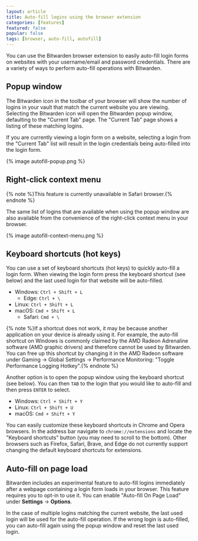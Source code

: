 ```yaml
---
layout: article
title: Auto-fill logins using the browser extension
categories: [features]
featured: false
popular: false
tags: [browser, auto-fill, autofill]
---
```


You can use the Bitwarden browser extension to easily auto-fill login forms on websites with your username/email and password credentials. There are a variety of ways to perform auto-fill operations with Bitwarden.

## Popup window

The Bitwarden icon in the toolbar of your browser will show the number of logins in your vault that match the current website you are viewing. Selecting the Bitwarden icon will open the Bitwarden popup window, defaulting to the "Current Tab" page. The "Current Tab" page shows a listing of these matching logins.

If you are currently viewing a login form on a website, selecting a login from the "Current Tab" list will result in the login credentials being auto-filled into the login form.

{% image autofill-popup.png %}

## Right-click context menu

{% note %}This feature is currently unavailable in Safari browser.{% endnote %}

The same list of logins that are available when using the popup window are also available from the convenience of the right-click context menu in your browser.

{% image autofill-context-menu.png %}

## Keyboard shortcuts (hot keys)

You can use a set of keyboard shortcuts (hot keys) to quickly auto-fill a login form. When viewing the login form press the keyboard shortcut (see below) and the last used login for that website will be auto-filled.

- Windows: `Ctrl + Shift + L`
  - Edge: `Ctrl + \`
- Linux: `Ctrl + Shift + L`
- macOS: `Cmd + Shift + L`
  - Safari: `Cmd + \`
  
{% note %}If a shortcut does not work, it may be because another application on your device is already using it. For example, the auto-fill shortcut on Windows is commonly claimed by the AMD Radeon Adrenaline software (AMD graphic drivers) and therefore cannot be used by Bitwarden. You can free up this shortcut by changing it in the AMD Radeon software under Gaming &rarr; Global Settings &rarr; Performance Monitoring: "Toggle Performance Logging Hotkey".{% endnote %}

Another option is to open the popup window using the keyboard shortcut (see below). You can then `TAB` to the login that you would like to auto-fill and then press `ENTER` to select.

- Windows: `Ctrl + Shift + Y`
- Linux: `Ctrl + Shift + U`
- macOS: `Cmd + Shift + Y`

You can easily customize these keyboard shortcuts in Chrome and Opera browsers. In the address bar navigate to `chrome://extensions` and locate the "Keyboard shortcuts" button (you may need to scroll to the bottom). Other browsers such as Firefox, Safari, Brave, and Edge do not currently support changing the default keyboard shortcuts for extensions.

## Auto-fill on page load

Bitwarden includes an experimental feature to auto-fill logins immediately after a webpage containing a login form loads in your browser. This feature requires you to opt-in to use it. You can enable "Auto-fill On Page Load" under **Settings** &rarr; **Options**.

In the case of multiple logins matching the current website, the last used login will be used for the auto-fill operation. If the wrong login is auto-filled, you can auto-fill again using the popup window and reset the last used login.
